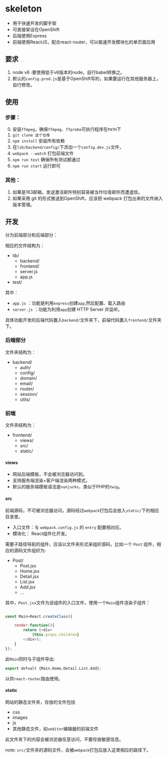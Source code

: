 # skeleton

* 用于快速开发的脚手架
* 可直接架设在OpenShift
* 后端使用Express
* 前端使用ReactJS，配合react-router，可以极速开发模块化的单页面应用

## 要求

1. node v6 :要使用低于v6版本的node，自行babel转换之。
2. 默认的`config.prod.js`是基于OpenShift写的，如果要运行在其他服务器上，自行修改。

## 使用

### 步骤：

0. 安装`ffmpeg`，确保`ffmpeg`、`ffprobe`可执行程序在`PATH`下
1. `git clone 这个仓库`
2. `npm install` 安装所有依赖
2. 在`lib/backend/config/`下添加一个`config.dev.js`文件，
3. `webpack --watch` 打包前端文件
4. `npm run test` 确保所有测试都通过
5. `npm run start` 运行即可

### 其他：

1. 如果是163邮箱，发送激活邮件特别容易被当作垃圾邮件而遭退信。
2. 如果采用 git 的形式推送到OpenShift，应该把 webpack 打包出来的文件纳入版本管理。


## 开发

分为前端部分和后端部分：

相应的文件结构为：

* lib/
    * backend/
    * frontend/
    * server.js
    * app.js
* test/

其中：

* `app.js` ：功能是利用`express`创建`app`,然后配置、载入路由
* `server.js` ：功能为利用`app`创建 HTTP Server 并监听。

具体功能开发的后端代码置入`backend/`文件夹下，前端代码置入`frontend/`文件夹下。


### 后端部分

文件夹结构为：

* backend/
    * auth/
    * config/
    * domain/
    * email/
    * router/
    * session/
    * utils/



### 前端

文件夹结构为：

* frontend/
    * views/
    * src/
    * static/


#### views

* 网站后端模板，不会被浏览器访问到。
* 支持服务端渲染+客户端渲染两种模式。
* 默认的服务端模板语法是`nunjucks`，类似于PHP的`twig`。

#### src

前端源码，不可被浏览器访问。源码经过`webpack`打包后会放入`static/`下的相应目录里。

* 入口文件：与 `webpack.config.js` 的 `entry` 配置相对应。
* 模块化： React组件化开发。

需要子路径导航的组件，应该以文件夹形式来组织源码，比如一个 `Post` 组件，相应的源码文件组织为:

* Post/
    * Post.jsx
    * Home.jsx
    * Detail.jsx
    * List.jsx
    * Add.jsx
    * ...

其中，`Post.jsx`文件为该组件的入口文件，使用一个`Main`组件渲染子组件：

```JavaScript

const Main=React.createClass({

    render:function(){
        return (<div>
            {this.props.children}
        </div>);
    }
});

```


此`Main`同时与子组件导出:

```JavaScript
export defualt {Main,Home,Detail,List,Add}; 
```

以供`react-router`路由使用。

#### static

网站的静态文件夹，存放的文件包括

* css
* images
* js
* 其他静态文件，如`ueditor`编辑器的前端文件

此文件夹下的内容会被浏览器任意访问，不要存放敏感信息。

note: `src/`文件夹的源码文件，会被`webpack`打包后放入这里相应的路径下。

